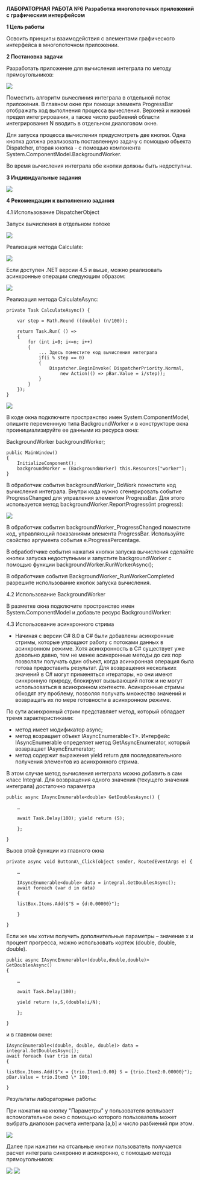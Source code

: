 ﻿**ЛАБОРАТОРНАЯ РАБОТА №6**
**Разработка многопоточных приложений с графическим интерфейсом**

**1  Цель работы**

Освоить принципы взаимодействия с элементами графического интерфейса в многопоточном приложении.

**2  Постановка задачи**

Разработать приложение для вычисления интеграла по методу прямоугольников:

![](images\task\function.png)

Поместить алгоритм вычеслиния интеграла в отдельной поток приложения. В главном окне при помощи элемента ProgressBar отображать ход выполнения процесса вычесления. Верхней и нижний предел интегрирования, а также число разбиений области интегрирования N вводить в отдельном диалоговом окне.

Для запуска процесса вычисления предусмотреть две кнопки. Одна кнопка должна реализовать поставленную задачу с помощью обьекта Dispatcher, вторая кнопка - с помощью компонента System.ComponentModel.BackgroundWorker.

Во время вычисления интеграла обе кнопки должны быть недоступны.

**3 Индивидуальные задания**

![](images/task/my-func.png)

**4 Рекомендации к выполнению задания**

4.1 Использование DispatcherObject

Запуск вычисления в отдельном потоке

![](images/task/4.1.1.png)

Реализация метода Calculate:

![](images/task/4.1.2.png)

Если доступен .NET версии 4.5 и выше, можно реализовать асинхронные операции следующим образом:

![](images/task/4.1.3.png)

Реализация метода CalculateAsync:

```
private Task CalculateAsync() {

    var step = Math.Round ((double) (n/100));
    
    return Task.Run( () =>
    {
        for (int i=0; i<=n; i++)
        {
            ... Здесь поместите код вычисления интеграла
            if(i % step == 0)
            {
                Dispatcher.BeginInvoke( DispatcherPriority.Normal,
                    new Action(() => pBar.Value = i/step));
            }
        }
    });
}
 ```
![](images/task/4.1.4.png)

В коде окна подключите пространство имен System.ComponentModel, опишите переменнную типа BackgroundWorker и в конструкторе окна проинициализируйте ее данными из ресурса окна:

BackgroundWorker backgroundWorker;
```
public MainWindow()
{
    InitializeConponent();
    backgroundWorker = (BackgroundWorker) this.Resources["worker"];
}
```

В обработчик события backgroundWorker_DoWork поместите код вычисления интеграла. Внутри кода нужно сгенерировать событие ProgressChanged для управления элементом ProgressBar. Для этого используется метод backgroundWorker.ReportProgress(int progress):

![](images/task/4.1.5.png)

В обработчик события backgroundWorker_ProgressChanged поместите код, управляющий показаниями элемента ProgressBar. Используйте свойство аргумента события e.ProgressPercentage.

В обрабобтчике события нажатия кнопки запуска вычисления сделайте кнопки запуска недоступными и запустите backgroundWorker с помощью функции backgroundWorker.RunWorkerAsync();

В обработчике события BackgroundWorker_RunWorkerCompleted разрешите использование кнопок запуска вычисления.

4.2 Использование BackgroundWorker

В разметке окна подключите пространство имен System.ComponentModel и добавьте ресурс BackgroundWorker:



4.3 Использование асинхронного стрима 

- Начиная с версии C# 8.0 в C# были добавлены асинхронные стримы, которые  упрощают  работу  с  потоками  данных  в  асинхронном режиме. Хотя асинхронность в C# существует уже довольно давно, тем не менее асинхронные методы до сих пор позволяли получать один объект, когда асинхронная операция была готова предоставить результат.  Для  возвращения  нескольких  значений  в  C#  могут применяться  итераторы,  но  они  имеют  синхронную  природу, блокируют  вызывающий  поток  и  не  могут  использоваться  в асинхронном контексте. Асинхронные стримы обходят эту проблему, позволяя  получать  множество  значений  и  возвращать  их  по  мере готовности в асинхронном режиме. 

По сути асинхронный стрим представляет метод, который обладает тремя характеристиками: 

- метод имеет модификатор async; 
- метод возращает объект IAsyncEnumerable\<T\>. Интерфейс IAsyncEnumerable определяет метод GetAsyncEnumerator, который возвращает IAsyncEnumerator; 
- метод содержит выражения yield return для последовательного получения элементов из асинхронного стрима. 

В этом случае метод вычисления интеграла можно добавить в сам класс Integral. Для возвращения одного значения (текущего значения интеграла) достаточно параметра <double> 
```
public async IAsyncEnumerable<double> GetDoublesAsync() { 

    … 
    
    await Task.Delay(100); yield return (S); 
    
    }; 

}
``` 

Вызов этой функции из главного окна 
```
private async void ButtonA\_Click(object sender, RoutedEventArgs e) { 

    … 
    
    IAsyncEnumerable<double> data = integral.GetDoublesAsync(); 
    await foreach (var d in data)     
    { 
    
    listBox.Items.Add($"S = {d:0.00000}"); 
    
    } 

}
```

Если же мы хотим получить дополнительные параметры – значение x и процент прогресса, можно использовать кортеж (double, double, double). 
```
public async IAsyncEnumerable<(double,double,double)> GetDoublesAsync()
{ 

    … 
    
    await Task.Delay(100);
    
    yield return (x,S,(double)i/N); 
    
    }; 

} 
```
и в главном окне: 
```
IAsyncEnumerable<(double, double, double)> data = integral.GetDoublesAsync();
await foreach (var trio in data) 
{ 

listBox.Items.Add($"x = {trio.Item1:0.00} S = {trio.Item2:0.00000}"); pBar.Value = trio.Item3 \* 100;

} 
```

Результаты лабораторные работы:

При нажатии на кнопку "Параметры" у пользователя всплывает вспомогательное окно с помощью которого пользователь может выбрать диапозон расчета интеграла [a,b] и число разбиений при этом.

![](images/results/parameters.PNG)

Далее при нажатии на отсальные кнопки пользователь получается расчет интеграла синхронно и асинхронно, с помощью метода прямоугольников:

![](images/results/processing.PNG)
![](images/results/result.PNG)
